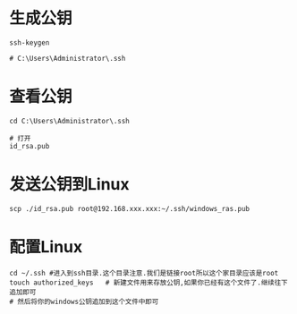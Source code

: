 # 生成公钥

```shell
ssh-keygen

# C:\Users\Administrator\.ssh
```

# 查看公钥

```shell
cd C:\Users\Administrator\.ssh

# 打开
id_rsa.pub
```

# 发送公钥到Linux

```shell
scp ./id_rsa.pub root@192.168.xxx.xxx:~/.ssh/windows_ras.pub
```

# 配置Linux

```shell
cd ~/.ssh #进入到ssh目录.这个目录注意.我们是链接root所以这个家目录应该是root
touch authorized_keys	# 新建文件用来存放公钥,如果你已经有这个文件了.继续往下追加即可
# 然后将你的windows公钥追加到这个文件中即可
```

